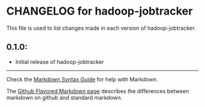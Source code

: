 # CHANGELOG for hadoop-jobtracker

This file is used to list changes made in each version of hadoop-jobtracker.

## 0.1.0:

* Initial release of hadoop-jobtracker

- - - 
Check the [Markdown Syntax Guide](http://daringfireball.net/projects/markdown/syntax) for help with Markdown.

The [Github Flavored Markdown page](http://github.github.com/github-flavored-markdown/) describes the differences between markdown on github and standard markdown.
